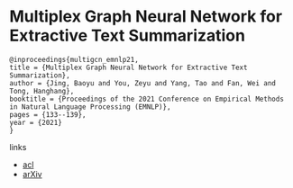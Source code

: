 # Multiplex Graph Neural Network for Extractive Text Summarization

```
@inproceedings{multigcn_emnlp21,
title = {Multiplex Graph Neural Network for Extractive Text Summarization},
author = {Jing, Baoyu and You, Zeyu and Yang, Tao and Fan, Wei and Tong, Hanghang},
booktitle = {Proceedings of the 2021 Conference on Empirical Methods in Natural Language Processing (EMNLP)},
pages = {133--139},
year = {2021}
}
```

links
- [acl](https://aclanthology.org/2021.emnlp-main.11)
- [arXiv](https://arxiv.org/abs/2108.12870)
